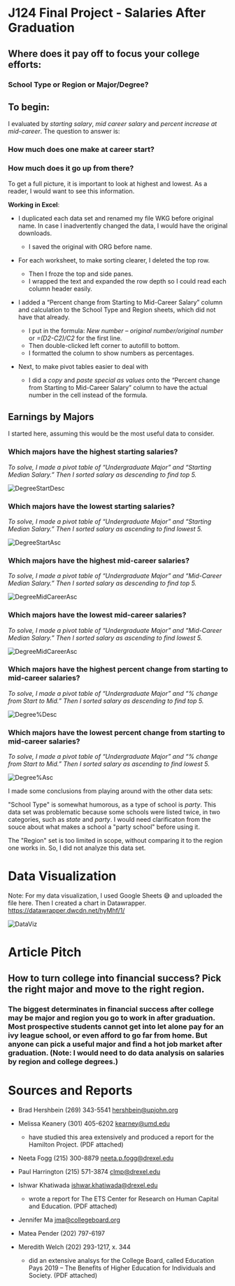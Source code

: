 # J124 Final Project - Salaries After Graduation
## Where does it pay off to focus your college efforts:
### School Type or Region or Major/Degree?  

## To begin: 

I evaluated by *starting salary*, *mid career salary* and *percent increase at mid-career*. The question to answer is:

### How much does one make at career start?
### How much does it go up from there? 

To get a full picture, it is important to look at highest and lowest. As a reader, I would want to see this information.

**Working in Excel**:
* I duplicated each data set and renamed my file WKG before original name. In case I inadvertently changed the data, I would have the original downloads.
  * I saved the original with ORG before name.  
* For each worksheet, to make sorting clearer, I deleted the top row. 
  * Then I froze the top and side panes.
  * I wrapped the text and expanded the row depth so I could read each column header easily.
* I added a “Percent change from Starting to Mid-Career Salary” column and calculation to the School Type and Region sheets, which did not have that already.
  * I put in the formula: *New number – original number/original number* or *=(D2-C2)/C2* for the first line.
  * Then double-clicked left corner to autofill to bottom.
  * I formatted the column to show numbers as percentages.

* Next, to make pivot tables easier to deal with 
  * I did a *copy* and *paste special as values* onto the “Percent change from Starting to Mid-Career Salary”  column to have the actual number in the cell instead of the formula. 

## Earnings by Majors
I started here, assuming this would be the most useful data to consider. 

### Which majors have the highest starting salaries?
*To solve, I made a pivot table of “Undergraduate Major” and “Starting Median Salary.” Then I sorted salary as descending to find top 5.*

![DegreeStartDesc](/Degree_Starting_Desc.jpg)

### Which majors have the lowest starting salaries?
*To solve, I made a pivot table of “Undergraduate Major” and “Starting Median Salary.” Then I sorted salary as ascending to find lowest 5.*

![DegreeStartAsc](/Degree_Starting_Asc.jpg)

### Which majors have the highest mid-career salaries? 
*To solve, I made a pivot table of “Undergraduate Major” and “Mid-Career Median Salary.” Then I sorted salary as descending to find top 5.*

![DegreeMidCareerAsc](/DegMidDesc.jpg)

### Which majors have the lowest mid-career salaries?
*To solve, I made a pivot table of “Undergraduate Major” and “Mid-Career Median Salary.” Then I sorted salary as ascending to find lowest 5.*

![DegreeMidCareerAsc](/DegMidAsc.jpg)

### Which majors have the highest percent change from starting to mid-career salaries? 
*To solve, I made a pivot table of “Undergraduate Major” and “% change from Start to Mid.” Then I sorted salary as descending to find top 5.*

![Degree%Desc](/DegPerDesc.jpg)

### Which majors have the lowest percent change from starting to mid-career salaries?
*To solve, I made a pivot table of “Undergraduate Major” and “% change from Start to Mid.” Then I sorted salary as ascending to find lowest 5.*

![Degree%Asc](/DegPerAsc.jpg)

I made some conclusions from playing around with the other data sets: 

"School Type" is somewhat humorous, as a type of school is *party*. This data set was problematic because some schools were listed twice, in two categories, such as *state* and *party*. I would need clarificaton from the souce about what makes a school a "party school" before using it. 

The "Region" set is too limited in scope, without comparing it to the region one works in. So, I did not analyze this data set.

# Data Visualization 

Note: For my data visualization, I used Google Sheets :sweat_smile: and uploaded the file here. Then I created a chart in Datawrapper. https://datawrapper.dwcdn.net/hyMhf/1/

![DataViz](/Datawrapper-salaries-by-college-degree.jpg)

# Article Pitch

## How to turn college into financial success? Pick the right major and move to the right region.

### The biggest determinates in financial success after college may be major and region you go to work in after graduation. Most prospective students cannot get into let alone pay for an ivy league school, or even afford to go far from home. But anyone can pick a useful major and find a hot job market after graduation. (Note: I would need to do data analysis on salaries by region and college degrees.) 

# Sources and Reports
* Brad Hershbein  (269) 343-5541 hershbein@upjohn.org
* Melissa Keanery (301) 405-6202 kearney@umd.edu
  * have studied this area extensively and produced a report for the Hamilton Project. (PDF attached)
  
  
* Neeta Fogg (215) 300-8879 neeta.p.fogg@drexel.edu
* Paul Harrington  (215) 571-3874 clmp@drexel.edu 
* Ishwar Khatiwada ishwar.khatiwada@drexel.edu
  * wrote a report for The ETS Center for Research on Human Capital and Education. (PDF attached)


* Jennifer Ma jma@collegeboard.org
* Matea Pender (202) 797-6197 
* Meredith Welch (202) 293-1217, x. 344
  * did an extensive analsys for the College Board, called Education Pays 2019 – The Benefits of Higher Education for Individuals and Society. (PDF attached)


